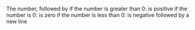 The number, followed by
if the number is greater than 0: is positive
if the number is 0: is zero
if the number is less than 0: is negative
followed by a new line
